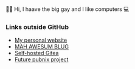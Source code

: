 :rainbow_flag: Hi, I haave the big gay and I like computers :computer:

### Links outside GitHub

 - [My personal website](https://h3liu.ml)
 - [MAH AWESUM BLUG](https://matthilde.is-dummy-thi.cc)
 - [Self-hosted Gitea](https://git.h3liu.ml/matthilde)
 - [Future pubnix project](https://unix.lgbt)
